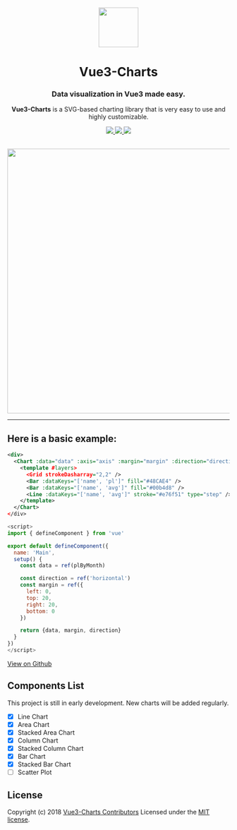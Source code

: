 <p align="center">
  <br>
  <a href="https://www.gridsome.org">
    <img src="https://upload.wikimedia.org/wikipedia/commons/thumb/9/95/Vue.js_Logo_2.svg/1184px-Vue.js_Logo_2.svg.png" width="90"/>
  </a>
</p>

<h1 align="center">Vue3-Charts</h1>
<h3 align="center">Data visualization in Vue3 made easy.</h3>
<p align="center">
<b>Vue3-Charts</b> is a SVG-based charting library that is very easy to use and highly customizable.
</p>

<p align="center">
<a title="Total downloads" href="https://www.npmjs.com/package/vue3-charts">
    <img src="https://img.shields.io/npm/dm/vue3-charts.svg?style=flat-square">
  </a>
  <a title="Current version" href="https://www.npmjs.com/package/vue3-charts">
    <img src="https://img.shields.io/npm/v/vue3-charts.svg?style=flat-square">
  </a>
  <a title="MIT License" href="LICENSE">
    <img src="https://img.shields.io/github/license/vue3-charts/vue3-charts.svg?style=flat-square">
  </a>
  <br>
  <br>
</p>

<p align="center">
<img src="https://github.com/ghalex/vue3-charts/raw/main/public/images/charts.png" width="600"/>
</p>

<hr/>

## Here is a basic example:

```xml
<div>
  <Chart :data="data" :axis="axis" :margin="margin" :direction="direction">
    <template #layers>
      <Grid strokeDasharray="2,2" />
      <Bar :dataKeys="['name', 'pl']" fill="#48CAE4" />
      <Bar :dataKeys="['name', 'avg']" fill="#00b4d8" />
      <Line :dataKeys="['name', 'avg']" stroke="#e76f51" type="step" />
    </template>
  </Chart>
</div>
```

```js
<script>
import { defineComponent } from 'vue'

export default defineComponent({
  name: 'Main',
  setup() {
    const data = ref(plByMonth)

    const direction = ref('horizontal')
    const margin = ref({
      left: 0,
      top: 20,
      right: 20,
      bottom: 0
    })

    return {data, margin, direction}
  }
})
</script>
```

[View on Github](https://github.com/ghalex/vue3-charts)

## Components List

This project is still in early development. New charts will be added regularly.

- [x] Line Chart
- [x] Area Chart
- [x] Stacked Area Chart
- [x] Column Chart
- [x] Stacked Column Chart
- [x] Bar Chart
- [x] Stacked Bar Chart
- [ ] Scatter Plot

## License

Copyright (c) 2018 [Vue3-Charts Contributors](https://github.com/ghalex/vue3-charts/graphs/contributors)
Licensed under the [MIT license](https://github.com/ghalex/vue3-charts/blob/HEAD/LICENSE).
